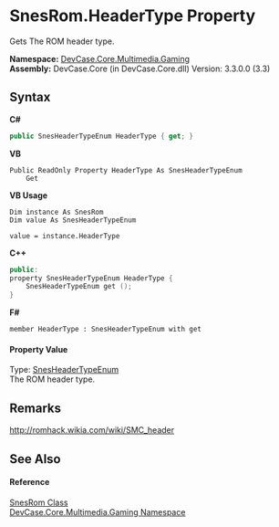 # SnesRom.HeaderType Property 
 

Gets The ROM header type.

**Namespace:**&nbsp;<a href="N_DevCase_Core_Multimedia_Gaming">DevCase.Core.Multimedia.Gaming</a><br />**Assembly:**&nbsp;DevCase.Core (in DevCase.Core.dll) Version: 3.3.0.0 (3.3)

## Syntax

**C#**<br />
``` C#
public SnesHeaderTypeEnum HeaderType { get; }
```

**VB**<br />
``` VB
Public ReadOnly Property HeaderType As SnesHeaderTypeEnum
	Get
```

**VB Usage**<br />
``` VB Usage
Dim instance As SnesRom
Dim value As SnesHeaderTypeEnum

value = instance.HeaderType

```

**C++**<br />
``` C++
public:
property SnesHeaderTypeEnum HeaderType {
	SnesHeaderTypeEnum get ();
}
```

**F#**<br />
``` F#
member HeaderType : SnesHeaderTypeEnum with get

```


#### Property Value
Type: <a href="T_DevCase_Core_Multimedia_Gaming_SnesHeaderTypeEnum">SnesHeaderTypeEnum</a><br />The ROM header type.

## Remarks
<a href="http://romhack.wikia.com/wiki/SMC_header" target="_blank">http://romhack.wikia.com/wiki/SMC_header</a>

## See Also


#### Reference
<a href="T_DevCase_Core_Multimedia_Gaming_SnesRom">SnesRom Class</a><br /><a href="N_DevCase_Core_Multimedia_Gaming">DevCase.Core.Multimedia.Gaming Namespace</a><br />